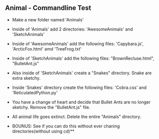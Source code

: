 ## Animal - Commandline Test

- Make a new folder named 'Animals'
- Inside of 'Animals' add 2 directories: 'AwesomeAnimals' and 'SketchAnimals'
- Inside of 'AwesomeAnimals' add the following files: 'Capybara.js', 'ArcticFox.html' amd 'TreeFrog.txt'
- Inside of 'SketchAnimals' add the following files: "BrownRecluse.html", "BulletAnt.js"
- Also inside of 'SketchAnimals' create a "Snakes" directory. Snake are extra sketchy.
- Inside 'Snakes' directory create the following files: 'Cobra.css' and 'ReticulatedPython.py'
- You have a change of heart and decide that Bullet Ants are no longer sketchy. Remove the "BulletAnt.js" file.
- All animal life goes extinct. Delete the entire "Animals" directory.

- BOUNUS: See if you can do this without ever chaning directories(without using cd)**
